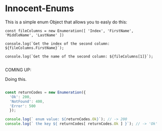 # Innocent-Enums

This is a simple enum Object that allows you to easly do this:

```
const fileColumns = new Enumeration([ 'Index', 'FirstName', 'MiddleName', 'LastName' ])

console.log(`Get the index of the second column: ${fileColumns.FirstName}`);

console.log(`Get the name of the second column: ${fileColumns[1]}`);


````


COMING UP:

Doing this.

```javascript

const returnCodes = new Enumeration({
  'Ok': 200,
  'NotFound': 400,
  'Error': 500
  });

console.log(` enum value: ${returnCodes.Ok}`); // -> 200
console.log(` the key ${ returnCodes[ returnCodes.Ok ] }`); // -> 'Ok'
```
